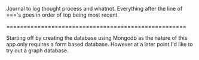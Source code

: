 Journal to log thought process and whatnot. Everything after the line of ==='s goes in order of top being most recent. 




====================================================



Starting off by creating the database using Mongodb as the nature of this app only requires a form based database. However at a later point I'd like to try out a graph database. 